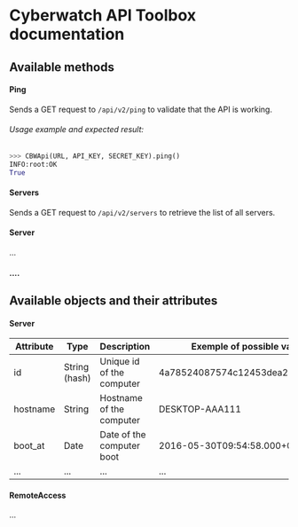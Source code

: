# Cyberwatch API Toolbox documentation

## Available methods

#### Ping

Sends a GET request to `/api/v2/ping` to validate that the API is working.

###### Usage example and expected result:

```python
>>> CBWApi(URL, API_KEY, SECRET_KEY).ping()
INFO:root:OK
True
```

#### Servers

Sends a GET request to `/api/v2/servers` to retrieve the list of all servers.

#### Server
...

#### ....



## Available objects and their attributes

#### Server

| Attribute     | Type          | Description               | Exemple of possible value        |
|---------------|---------------|---------------------------|----------------------------------|
| id            | String (hash) | Unique id of the computer | 4a78524087574c12453dea248a91cadb |
| hostname      | String        | Hostname of the computer  | DESKTOP-AAA111                   |
| boot_at       | Date          | Date of the computer boot | 2016-05-30T09:54:58.000+02:00    |
| ...           | ...           | ...                       | ...                              |


#### RemoteAccess

...
